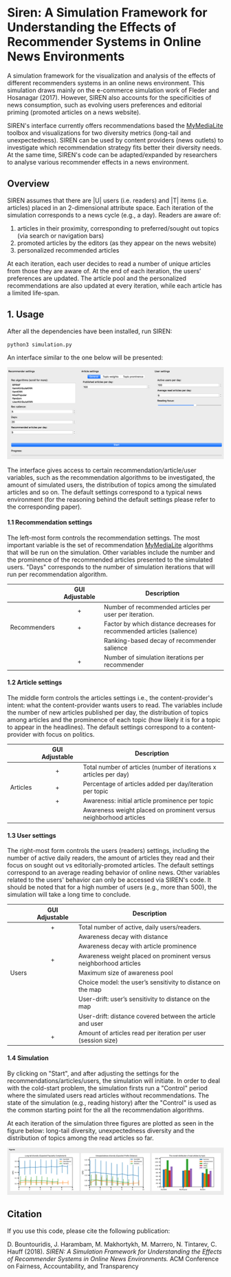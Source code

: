 # Siren: A Simulation Framework for Understanding the Effects of Recommender Systems in Online News Environments


A simulation framework for the visualization and analysis of the effects of different recommenders systems in an online news environment. This simulation draws mainly on the e-commerce simulation work of Fleder and Hosanagar (2017). However, SIREN also accounts for the specificities of news consumption, such as evolving users preferences and editorial priming (promoted articles on a news website). 

SIREN's interface currently offers recommendations based the [MyMediaLite](www.mymedialite.net/) toolbox and visualizations for two diversity metrics (long-tail and unexpectedness). SIREN can be used by content providers (news outlets) to investigate which recommendation strategy fits better their diversity needs. At the same time, SIREN's code can be adapted/expanded by researchers to analyse various recommender effects in a news environment.


## Overview

SIREN assumes that there are |U| users (i.e. readers) and |T| items (i.e. articles) placed in an 2-dimensional attribute space. Each iteration of the simulation corresponds to a news cycle (e.g., a day). Readers are aware of: 
1. articles in their proximity, corresponding to preferred/sought out topics (via search or navigation bars)
2. promoted articles by the editors (as they appear on the news website)
3. personalized recommended articles

At each iteration, each user decides to read a number of unique articles from those they are aware of. At the end of each iteration, the users’ preferences are updated. The article pool and the personalized recommendations are also updated at every iteration, while each article has a limited life-span.



## 1. Usage

After all the dependencies have been installed, run SIREN:

```python
python3 simulation.py
```
An interface similar to the one below will be presented:

![Alt text](images/interface.png?raw=true "Interface")

The interface gives access to certain recommendation/article/user variables, such as the recommendation algorithms to be investigated, the amount of simulated users, the distribution of topics among the simulated articles and so on. The default settings correspond to a typical news environment (for the reasoning behind the default settings please refer to the corresponding paper).



#### 1.1 Recommendation settings

The left-most form controls the recommendation settings. The most important variable is the set of recommendation [MyMediaLite](www.mymedialite.net/) algorithms that will be run on the simulation. Other variables include the number and the prominence of the recommended articles presented to the simulated users. "Days" corresponds to the number of simulation iterations that will run per recommendation algorithm.

|          | GUI Adjustable | Description |
| ---      |  :---:        | ---         |
|          |      +     |  Number of recommended articles per user per iteration.           |
|  Recommenders|       +     |  Factor by which distance decreases for recommended articles (salience)       |
|          |            |  Ranking-based decay of recommender salience     |
|          |       +     |  Number of simulation iterations per recommender      |


#### 1.2 Article settings

The middle form controls the articles settings i.e., the content-provider's intent: what the content-provider wants users to read. The variables include the number of new articles published per day, the distribution of topics among articles and the prominence of each topic (how likely it is for a topic to appear in the headlines). The default settings correspond to a content-provider with focus on politics. 

|          | GUI Adjustable | Description |
| ---      |  :---:        | ---         |
|          |      +     |  Total number of articles (number of iterations x articles per day)           |
|  Articles|       +     |  Percentage of articles added per day/iteration per topic      |
|          |       +     |  Awareness: initial article prominence per topic     |
|          |            |  Awareness weight placed on prominent versus neighborhood articles      |

#### 1.3 User settings
The right-most form controls the users (readers) settings, including the number of active daily readers, the amount of articles they read and their focus on sought out vs editorially-promoted articles. The default settings correspond to an average reading behavior of online news. Other variables related to the users' behavior can only be accessed via SIREN's code. It should be noted that for a high  number of users (e.g., more than 500), the simulation will take a long time to conclude. 


|          | GUI Adjustable| Description |
| ---      |  :---:        | ---         |
|          |      +     |  Total number of active, daily users/readers.           |
|          |            |  Awareness decay with distance       |
|          |            |  Awareness decay with article prominence      |
|          |      +      |  Awareness weight placed on prominent versus neighborhood articles      |
|     Users     |            |  Maximum size of awareness pool      |
|          |            |  Choice model: the user’s sensitivity to distance on the map      |
|          |            |  User-drift: user’s sensitivity to distance on the map      |
|          |            |  User-drift: distance covered between the article and user       |
|          |       +     |  Amount of articles read per iteration per user (session size)       |

#### 1.4 Simulation

By clicking on "Start", and after adjusting the settings for the recommendations/articles/users, the simulation will initiate. In order to deal with the cold-start problem, the simulation firsts run a "Control" period where the simulated users read articles without recommendations. The state of the simulation (e.g., reading history) after the "Control" is used as the common starting point for the all the recommendation algorithms.

At each iteration of the simulation three figures are plotted as seen in the figure below: long-tail diversity, unexpectedness diversity and the distribution of topics among the read articles so far.

![Alt text](images/figures.png?raw=true "Figures")










## Citation

If you use this code, please cite the following publication:

D. Bountouridis, J. Harambam, M. Makhortykh, M. Marrero, N. Tintarev, C. Hauff (2018). _SIREN: A Simulation Framework for Understanding the Effects of Recommender Systems in Online News Environments._ ACM Conference on Fairness, Accountability, and Transparency
